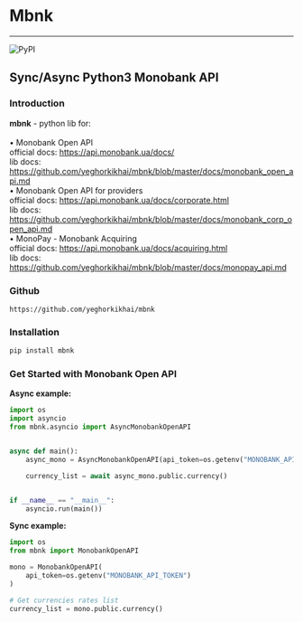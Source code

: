 # Mbnk
<hr>

![PyPI](https://img.shields.io/pypi/v/mbnk)

## Sync/Async Python3 Monobank API

### Introduction

<b>mbnk</b> - python lib for: 
<br>
<br>&bull; Monobank Open API 
<br>official docs: https://api.monobank.ua/docs/ 
<br>lib docs: https://github.com/yeghorkikhai/mbnk/blob/master/docs/monobank_open_api.md
<br>&bull; Monobank Open API for providers 
<br> official docs: https://api.monobank.ua/docs/corporate.html
<br>lib docs: https://github.com/yeghorkikhai/mbnk/blob/master/docs/monobank_corp_open_api.md
<br>&bull; MonoPay - Monobank Acquiring
<br>official docs: https://api.monobank.ua/docs/acquiring.html
<br>lib docs: https://github.com/yeghorkikhai/mbnk/blob/master/docs/monopay_api.md

### Github
```
https://github.com/yeghorkikhai/mbnk
```

### Installation
```python
pip install mbnk
```

### Get Started with Monobank Open API

<b>Async example:</b>

```python
import os
import asyncio
from mbnk.asyncio import AsyncMonobankOpenAPI


async def main():
    async_mono = AsyncMonobankOpenAPI(api_token=os.getenv("MONOBANK_API_TOKEN"))

    currency_list = await async_mono.public.currency()


if __name__ == "__main__":
    asyncio.run(main())
```

<b>Sync example:</b>

```python
import os
from mbnk import MonobankOpenAPI

mono = MonobankOpenAPI(
    api_token=os.getenv("MONOBANK_API_TOKEN")
)

# Get currencies rates list
currency_list = mono.public.currency()
```
